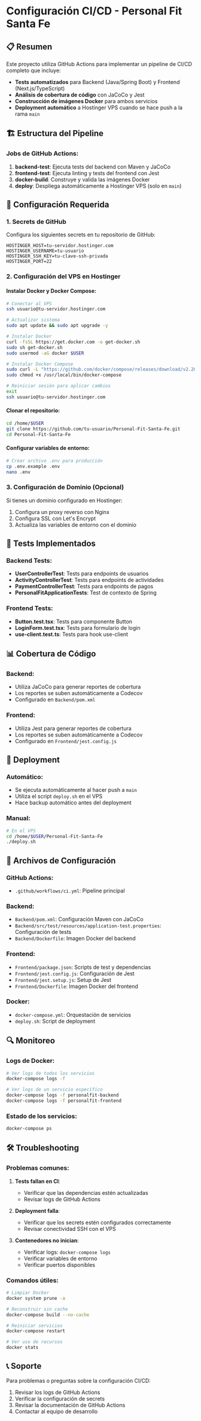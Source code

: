 # Configuración CI/CD - Personal Fit Santa Fe

## 📋 Resumen

Este proyecto utiliza GitHub Actions para implementar un pipeline de CI/CD completo que incluye:

- **Tests automatizados** para Backend (Java/Spring Boot) y Frontend (Next.js/TypeScript)
- **Análisis de cobertura de código** con JaCoCo y Jest
- **Construcción de imágenes Docker** para ambos servicios
- **Deployment automático** a Hostinger VPS cuando se hace push a la rama `main`

## 🏗️ Estructura del Pipeline

### Jobs de GitHub Actions:

1. **backend-test**: Ejecuta tests del backend con Maven y JaCoCo
2. **frontend-test**: Ejecuta linting y tests del frontend con Jest
3. **docker-build**: Construye y valida las imágenes Docker
4. **deploy**: Despliega automáticamente a Hostinger VPS (solo en `main`)

## 🔧 Configuración Requerida

### 1. Secrets de GitHub

Configura los siguientes secrets en tu repositorio de GitHub:

```
HOSTINGER_HOST=tu-servidor.hostinger.com
HOSTINGER_USERNAME=tu-usuario
HOSTINGER_SSH_KEY=tu-clave-ssh-privada
HOSTINGER_PORT=22
```

### 2. Configuración del VPS en Hostinger

#### Instalar Docker y Docker Compose:
```bash
# Conectar al VPS
ssh usuario@tu-servidor.hostinger.com

# Actualizar sistema
sudo apt update && sudo apt upgrade -y

# Instalar Docker
curl -fsSL https://get.docker.com -o get-docker.sh
sudo sh get-docker.sh
sudo usermod -aG docker $USER

# Instalar Docker Compose
sudo curl -L "https://github.com/docker/compose/releases/download/v2.20.0/docker-compose-$(uname -s)-$(uname -m)" -o /usr/local/bin/docker-compose
sudo chmod +x /usr/local/bin/docker-compose

# Reiniciar sesión para aplicar cambios
exit
ssh usuario@tu-servidor.hostinger.com
```

#### Clonar el repositorio:
```bash
cd /home/$USER
git clone https://github.com/tu-usuario/Personal-Fit-Santa-Fe.git
cd Personal-Fit-Santa-Fe
```

#### Configurar variables de entorno:
```bash
# Crear archivo .env para producción
cp .env.example .env
nano .env
```

### 3. Configuración de Dominio (Opcional)

Si tienes un dominio configurado en Hostinger:

1. Configura un proxy reverso con Nginx
2. Configura SSL con Let's Encrypt
3. Actualiza las variables de entorno con el dominio

## 🧪 Tests Implementados

### Backend Tests:
- **UserControllerTest**: Tests para endpoints de usuarios
- **ActivityControllerTest**: Tests para endpoints de actividades
- **PaymentControllerTest**: Tests para endpoints de pagos
- **PersonalFitApplicationTests**: Test de contexto de Spring

### Frontend Tests:
- **Button.test.tsx**: Tests para componente Button
- **LoginForm.test.tsx**: Tests para formulario de login
- **use-client.test.ts**: Tests para hook use-client

## 📊 Cobertura de Código

### Backend:
- Utiliza JaCoCo para generar reportes de cobertura
- Los reportes se suben automáticamente a Codecov
- Configurado en `Backend/pom.xml`

### Frontend:
- Utiliza Jest para generar reportes de cobertura
- Los reportes se suben automáticamente a Codecov
- Configurado en `Frontend/jest.config.js`

## 🚀 Deployment

### Automático:
- Se ejecuta automáticamente al hacer push a `main`
- Utiliza el script `deploy.sh` en el VPS
- Hace backup automático antes del deployment

### Manual:
```bash
# En el VPS
cd /home/$USER/Personal-Fit-Santa-Fe
./deploy.sh
```

## 📁 Archivos de Configuración

### GitHub Actions:
- `.github/workflows/ci.yml`: Pipeline principal

### Backend:
- `Backend/pom.xml`: Configuración Maven con JaCoCo
- `Backend/src/test/resources/application-test.properties`: Configuración de tests
- `Backend/Dockerfile`: Imagen Docker del backend

### Frontend:
- `Frontend/package.json`: Scripts de test y dependencias
- `Frontend/jest.config.js`: Configuración de Jest
- `Frontend/jest.setup.js`: Setup de Jest
- `Frontend/Dockerfile`: Imagen Docker del frontend

### Docker:
- `docker-compose.yml`: Orquestación de servicios
- `deploy.sh`: Script de deployment

## 🔍 Monitoreo

### Logs de Docker:
```bash
# Ver logs de todos los servicios
docker-compose logs -f

# Ver logs de un servicio específico
docker-compose logs -f personalfit-backend
docker-compose logs -f personalfit-frontend
```

### Estado de los servicios:
```bash
docker-compose ps
```

## 🛠️ Troubleshooting

### Problemas comunes:

1. **Tests fallan en CI**:
   - Verificar que las dependencias estén actualizadas
   - Revisar logs de GitHub Actions

2. **Deployment falla**:
   - Verificar que los secrets estén configurados correctamente
   - Revisar conectividad SSH con el VPS

3. **Contenedores no inician**:
   - Verificar logs: `docker-compose logs`
   - Verificar variables de entorno
   - Verificar puertos disponibles

### Comandos útiles:
```bash
# Limpiar Docker
docker system prune -a

# Reconstruir sin cache
docker-compose build --no-cache

# Reiniciar servicios
docker-compose restart

# Ver uso de recursos
docker stats
```

## 📞 Soporte

Para problemas o preguntas sobre la configuración CI/CD:

1. Revisar los logs de GitHub Actions
2. Verificar la configuración de secrets
3. Revisar la documentación de GitHub Actions
4. Contactar al equipo de desarrollo
